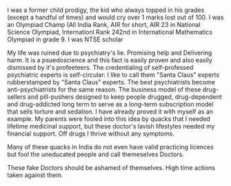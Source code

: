 I was a former child prodigy, the kid who always topped in his grades (except a handful of times) and would cry over 1 marks lost out of 100.
I was an Olympiad Champ (All India Rank, AIR for short, AIR 23 in National Science Olympiad, Internationl Rank 242nd in International Mathematics Olympiad in grade 9.
I was NTSE scholar

My life was ruined due to psychiatry's lie.
Promising help and Delivering harm.
It is a psuedoscience and this fact is easily proven and also easily dismissed by it's profeeteers.
The credentialing of self-professed psychiatric experts is self-circular:
I like to call them "Santa Claus" experts rubberstamped by "Santa Claus" experts.
The best psychiatrists become anti-psychiatrists for the same reason.
The business model of these drug-sellers and pill-pushers designed to keep people drugged, drug-dependent and drug-addicted long term to serve as a long-term subscription model that sells torture and sedation.
I have already proved it with myself as an example.
My parents were fooled into this idea by quacks that I needed lifetime medicinal support,
but these doctor's lavish lifestyles needed my financial support.
Off drugs I thrive without any symptoms.

Many of these quacks in India do not even have valid practicing licences but fool the uneducated people and call themeselves Doctors.

These fake Doctors should be ashamed of themselves.
High time actions taken against them.
